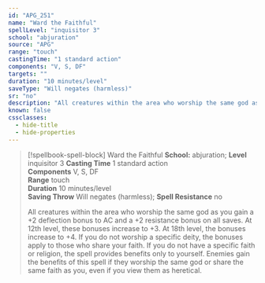 ```yaml
---
id: "APG_251"
name: "Ward the Faithful"
spellLevel: "inquisitor 3"
school: "abjuration"
source: "APG"
range: "touch"
castingTime: "1 standard action"
components: "V, S, DF"
targets: ""
duration: "10 minutes/level"
saveType: "Will negates (harmless)"
sr: "no"
description: "All creatures within the area who worship the same god as you gain a +2 deflection bonus to AC and a +2 resistance bonus on all saves. At 12th level, these bonuses increase to +3. At 18th level, the bonuses increase to +4.  If you do not worship a specific deity, the bonuses apply to those who share your faith. If you do not have a specific faith or religion, the spell provides benefits only to yourself. Enemies gain the benefits of this spell if they worship the same god or share the same faith as you, even if you view them as heretical."
known: false
cssclasses:
  - hide-title
  - hide-properties
---
```


> [!spellbook-spell-block] Ward the Faithful
> **School:** abjuration; **Level** inquisitor 3
> **Casting Time** 1 standard action  
> **Components** V, S, DF  
> **Range** touch  
> **Duration** 10 minutes/level  
> **Saving Throw** Will negates (harmless); **Spell Resistance** no
> 
> All creatures within the area who worship the same god as you gain a +2 deflection bonus to AC and a +2 resistance bonus on all saves. At 12th level, these bonuses increase to +3. At 18th level, the bonuses increase to +4.  If you do not worship a specific deity, the bonuses apply to those who share your faith. If you do not have a specific faith or religion, the spell provides benefits only to yourself. Enemies gain the benefits of this spell if they worship the same god or share the same faith as you, even if you view them as heretical.